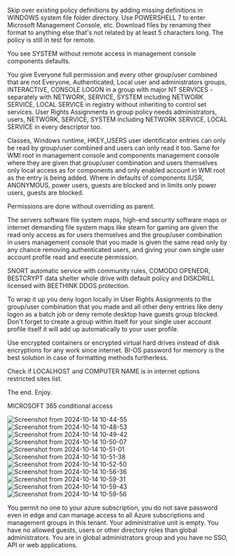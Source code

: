 Skip over existing policy definitions by adding missing definitions in WINDOWS system file folder directory.
Use POWERSHELL 7 to enter Microsoft Management Console, etc.
Download files by renaming their format to anything else that's not related by at least 5 characters long.
The policy is still in test for remote.

You see SYSTEM without remote access in management console components defaults.

You give Everyone full permission and every other group/user combined that are not Everyone, Authenticated, Local user and administrators groups, INTERACTIVE, CONSOLE LOGON in a group with major NT SERVICES - separately with NETWORK, SERVICE, SYSTEM including NETWORK SERVICE, LOCAL SERVICE in registry without inheriting to control set services. User Rights Assignments in group policy needs administrators, users, NETWORK, SERVICE, SYSTEM including NETWORK SERVICE, LOCAL SERVICE in every descriptor too. 

Classes, Windows runtime, HKEY_USERS user identificator entries can only be read by group/user combined and users can only read it too. Same for WMI root in management console and components management console where they are given that group/user combination and users themselves only local access as for components and only enabled account in WMI root as the entry is being added. Where in defaults of components IUSR, ANONYMOUS, power users, guests are blocked and in limits only power users, guests are blocked.

Permissions are done without overriding as parent.

The servers software file system maps, high-end security software maps or internet demanding file system maps like steam for gaming are given the read only access as for users themselves and the group/user combination in users management console that you made is given the same read only by any chance removing authenticated users, and giving your own single user account profile read and execute permission.

SNORT automatic service with community rules, COMODO OPENEDR, BESTCRYPT data shelter whole drive with default policy and DISKDRILL licensed with BEETHINK DDOS protection.

To wrap it up you deny logon locally in User Rights Assignments to the group/user combination that you made and all other deny entries like deny logon as a batch job or deny remote desktop have guests group blocked. Don't forget to create a group within itself for your single user account profile itself it will add up automatically to your user profile.

Use encrypted containers or encrypted virtual hard drives instead of disk encryptions for any work since internet.
BI-OS password for memory is the best solution in case of formatting methods furtherless.

Check if LOCALHOST and COMPUTER NAME is in internet options restricted sites list.

The end. Enjoy.


MICROSOFT 365 conditional access

![Screenshot from 2024-10-14 10-44-55](https://github.com/user-attachments/assets/01bac373-e37a-40c2-a818-05ced82f8119)
![Screenshot from 2024-10-14 10-48-53](https://github.com/user-attachments/assets/f384c366-41d8-49c1-816d-3105c4881fdb)
![Screenshot from 2024-10-14 10-49-42](https://github.com/user-attachments/assets/88295060-9be8-4fcb-8082-80623172825d)
![Screenshot from 2024-10-14 10-50-07](https://github.com/user-attachments/assets/7a860da5-53f0-480c-a8e3-065f43af0f0d)
![Screenshot from 2024-10-14 10-51-01](https://github.com/user-attachments/assets/44ffca69-bb38-4157-9073-5abb33ab4f6a)
![Screenshot from 2024-10-14 10-51-38](https://github.com/user-attachments/assets/d0370fbc-a31e-475d-87a8-01643ed951ae)
![Screenshot from 2024-10-14 10-52-50](https://github.com/user-attachments/assets/e86a7e7b-ef4e-4cc9-9349-6eff6d0dcf98)
![Screenshot from 2024-10-14 10-56-36](https://github.com/user-attachments/assets/48c18b3a-0a6d-459b-b2cd-ba97550e9fc1)
![Screenshot from 2024-10-14 10-59-31](https://github.com/user-attachments/assets/c9a32123-bc6d-4d59-b3fe-0643fb5dd206)
![Screenshot from 2024-10-14 10-59-43](https://github.com/user-attachments/assets/60fbe335-b12d-42be-a48f-f891f18942fa)
![Screenshot from 2024-10-14 10-59-56](https://github.com/user-attachments/assets/69082fdc-1c48-4095-8cf7-15cd5f0168f4)

You permit no one to your azure subscription, you do not save password even in edge and can manage access to all Azure subscriptions and management groups in this tenant.
Your administrative unit is empty. You have no allowed guests, users or other directory roles than global administrators. You are in global administrators group and you have no SSO, API or web applications.
